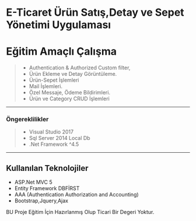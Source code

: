 # E-Ticaret Ürün Satış,Detay ve Sepet Yönetimi Uygulaması

Eğitim Amaçlı Çalışma
=========================
> - Authentication & Authorized Custom filter,
> - Ürün Ekleme ve Detay Görüntüleme.
> - Ürün-Sepet İşlemleri
> - Mail İşlemleri.
> - Özel Messaje, Ödeme Bildirimleri.
> - Ürün ve Category CRUD İşlemleri

----------
### Öngereklilikler

> - Visual Studio 2017
> - Sql Server 2014 Local Db
> - .Net Framework ^4.5

 ----------

## Kullanılan Teknolojiler ##

 - ASP.Net MVC 5
 - Entity Framework DBFİRST
 - AAA (Authentication Authorization and Accounting)
 - Bootstrap,Jquery,Ajax
 
 

BU Proje Eğitim İçin Hazırlanmış Olup Ticari Bir Degeri Yoktur.
